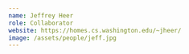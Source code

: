 ```yaml
---
name: Jeffrey Heer
role: Collaborator
website: https://homes.cs.washington.edu/~jheer/
image: /assets/people/jeff.jpg
---
```

